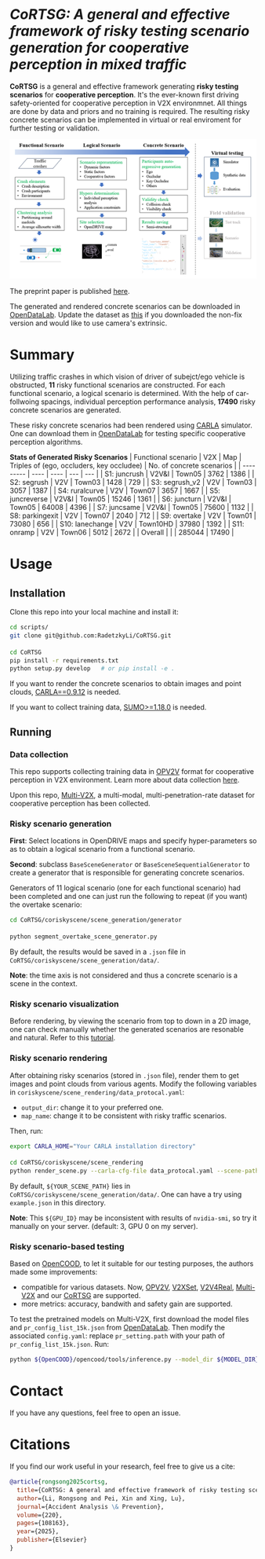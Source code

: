 # <i>CoRTSG: A general and effective framework of risky testing scenario generation for cooperative perception in mixed traffic</i>
<strong>CoRTSG</strong> is a general and effective framework generating **risky testing scenarios** for **cooperative perception**. It's the ever-known first driving safety-oriented for cooperative perception in V2X environmnet. All things are done by data and priors and no training is required. The resulting risky concrete scenarios can be implemented in virtual or real enviroment for further testing or validation.

![The CoRTSG framework](./images/CoRTSG.png)

The preprint paper is published [here]().

The generated and rendered concrete scenarios can be downloaded in [OpenDataLab](https://opendatalab.com/Rongsong/CoRTSG). Update the dataset as [this](./docs/update_annotation.md) if you downloaded the non-fix version and would like to use camera's extrinsic.

# Summary

Utilizing traffic crashes in which vision of driver of subejct/ego vehicle is obstructed, **11** risky functional scenarios are constructed. For each functional scenario, a logical scenario is determined. With the help of car-follwoing spacings, individual perception performance analysis, **17490** risky concrete scenarios are generated.

These risky concrete scenarios had been rendered using [CARLA](https://carla.org/) simulator. One can download them in [OpenDataLab](https://opendatalab.com/Rongsong/CoRTSG) for testing specific cooperative perception algorithms.

**Stats of Generated Risky Scenarios**
| Functional scenario | V2X | Map | Triples of (ego, occluders, key occludee) | No. of concrete scenarios |
| ---------       | ----  | ----   | ---   | ---  |
| S1: juncrush    | V2V&I | Town05 | 3762  | 1386 |
| S2: segrush     | V2V   | Town03 | 1428  | 729  |
| S3: segrush_v2  | V2V   | Town03 | 3057  | 1387 |
| S4: ruralcurve  | V2V   | Town07 | 3657  | 1667 |
| S5: juncreverse | V2V&I | Town05 | 15246 | 1361 |
| S6: juncturn    | V2V&I | Town05 | 64008 | 4396 |
| S7: juncsame    | V2V&I | Town05 | 75600 | 1132 |
| S8: parkingexit | V2V   | Town07 | 2040  | 712  |
| S9: overtake    | V2V   | Town01 | 73080 | 656  |
| S10: lanechange | V2V   | Town10HD | 37980 | 1392 |
| S11: onramp     | V2V   | Town06  | 5012 | 2672 |
| Overall         |       |        | 285044 | 17490 |

# Usage

## Installation

Clone this repo into your local machine and install it:
```bash
cd scripts/
git clone git@github.com:RadetzkyLi/CoRTSG.git

cd CoRTSG
pip install -r requirements.txt
python setup.py develop   # or pip install -e .
```

If you want to render the concrete scenarios to obtain images and point clouds, [CARLA==0.9.12](https://carla.org/) is needed.

If you want to collect training data, [SUMO>=1.18.0](https://sumo.dlr.de/docs/index.html) is needed.

## Running

### Data collection

This repo supports collecting training data in [OPV2V](https://mobility-lab.seas.ucla.edu/opv2v/) format for cooperative perception in V2X environment. Learn more about data collection [here](./coriskyscene/data_collection/README.md).

Upon this repo, [Multi-V2X](https://github.com/RadetzkyLi/Multi-V2X), a  multi-modal, multi-penetration-rate dataset for cooperative perception has been collected. 

### Risky scenario generation

**First**: Select locations in OpenDRIVE maps and specify hyper-parameters so as to obtain a logical scenario from a functional scenario.

**Second**: subclass ``BaseSceneGenerator`` or ``BaseSceneSequentialGenerator`` to create a generator that is responsible for generating concrete scenarios. 

Generators of 11 logical scenario (one for each functional scenario) had been completed and one can just run the following to repeat (if you want) the overtake scenario:
```bash
cd CoRTSG/coriskyscene/scene_generation/generator

python segment_overtake_scene_generator.py
```
By default, the results would be saved in a ``.json`` file in ``CoRTSG/coriskyscene/scene_generation/data/``.

**Note**: the time axis is not considered and thus a concrete scenario is a scene in the context.

### Risky scenario visualization

Before rendering, by viewing the scenario from top to down in a 2D image, one can check manually whether the generated scenarios are resonable and natural. Refer to this [tutorial](./examples/tutorials/visualize_scene.ipynb).

### Risky scenario rendering

After obtaining risky scenarios (stored in ``.json`` file), render them to get images and point clouds from various agents.
Modify the following variables in ``coriskyscene/scene_rendering/data_protocal.yaml``:
- ``output_dir``: change it to your preferred one.
- ``map_name``: change it to be consistent with risky traffic scenarios.

Then, run:
```bash
export CARLA_HOME="Your CARLA installation directory"

cd CoRTSG/coriskyscene/scene_rendering
python render_scene.py --carla-cfg-file data_protocal.yaml --scene-path ${YOUR_SCENE_PATH} --gpu-id ${GPU_ID}
```
By default, ``${YOUR_SCENE_PATH}`` lies in ``CoRTSG/coriskyscene/scene_generation/data/``. One can have a try using ``example.json`` in this directory. 

**Note**:  This ``${GPU_ID}`` may be inconsistent with results of ``nvidia-smi``, so try it manually on your server. (default: 3, GPU 0 on my server).

### Risky scenario-based testing

Based on [OpenCOOD](https://github.com/DerrickXuNu/OpenCOOD), to let it suitable for our testing purposes, the authors made some improvements:
- compatible for various datasets. Now, [OPV2V](https://mobility-lab.seas.ucla.edu/opv2v/), [V2XSet](https://github.com/DerrickXuNu/v2x-vit), [V2V4Real](https://github.com/ucla-mobility/V2V4Real), [Multi-V2X](https://github.com/RadetzkyLi/Multi-V2X) and our [CoRTSG](https://github.com/RadetzkyLi/CoRTSG) are supported.
- more metrics: accuracy, bandwith and safety gain are supported.

To test the pretrained models on Multi-V2X, first download the model files and `pr_config_list_15k.json` from [OpenDataLab](https://opendatalab.com/Rongsong/Multi-V2X/tree/main/raw/weights). Then modify the associated `config.yaml`: replace `pr_setting.path` with your path of `pr_config_list_15k.json`. Run:
```bash
python ${OpenCOOD}/opencood/tools/inference.py --model_dir ${MODEL_DIR} --fusion_method ${FUSION_METHOD} --dataset_format "test" --dataset_root ${ROOT_DIR}
```


# Contact
If you have any questions, feel free to open an issue.

# Citations
If you find our work useful in your research, feel free to give us a cite:
```BibTex
@article{rongsong2025cortsg,
  title={CoRTSG: A general and effective framework of risky testing scenario generation for cooperative perception in mixed traffic},
  author={Li, Rongsong and Pei, Xin and Xing, Lu},
  journal={Accident Analysis \& Prevention},
  volume={220},
  pages={108163},
  year={2025},
  publisher={Elsevier}
}
```